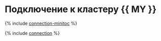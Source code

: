 # Подключение к кластеру {{ MY }}


{% include [connection-minitoc](../../_qa/managed-mysql/minitoc/connection.md) %}

{% include [connection](../../_qa/managed-mysql/connection.md) %}
